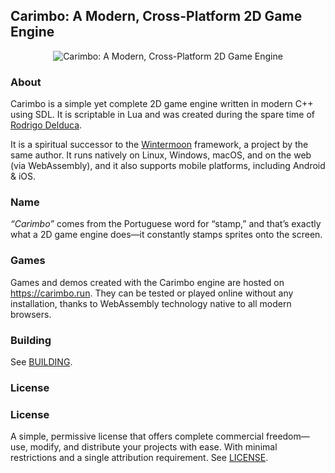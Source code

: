 ## Carimbo: A Modern, Cross-Platform 2D Game Engine

<p align="center">
  <img src="carimbo.avif" alt="Carimbo: A Modern, Cross-Platform 2D Game Engine">
</p>

### About

Carimbo is a simple yet complete 2D game engine written in modern C++ using SDL. It is scriptable in Lua and was created during the spare time of [Rodrigo Delduca](https://rodrigodelduca.com.br/).

It is a spiritual successor to the [Wintermoon](https://github.com/wintermoon/wintermoon) framework, a project by the same author. It runs natively on Linux, Windows, macOS, and on the web (via WebAssembly), and it also supports mobile platforms, including Android & iOS.

### Name

_“Carimbo”_ comes from the Portuguese word for “stamp,” and that’s exactly what a 2D game engine does—it constantly stamps sprites onto the screen.

### Games

Games and demos created with the Carimbo engine are hosted on https://carimbo.run. They can be tested or played online without any installation, thanks to WebAssembly technology native to all modern browsers.

### Building

See [BUILDING](BUILDING.md).

### License

### License

A simple, permissive license that offers complete commercial freedom—use, modify, and distribute your projects with ease. With minimal restrictions and a single attribution requirement. See [LICENSE](LICENSE).
